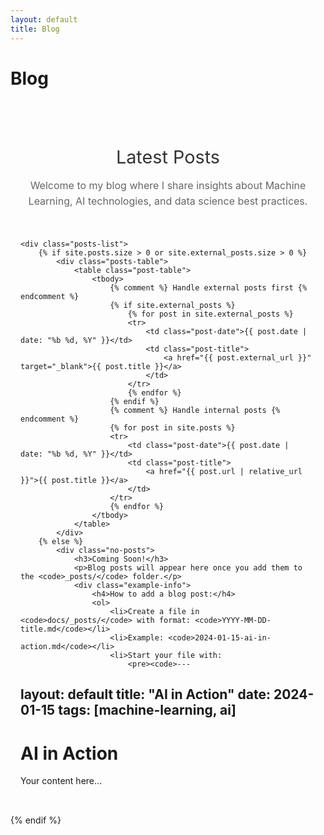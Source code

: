 ```yaml
---
layout: default
title: Blog
---
```


# Blog

<div class="page-content">
    <div class="intro-section">
        <h2>Latest Posts</h2>
        <p>Welcome to my blog where I share insights about Machine Learning, AI technologies, and data science best practices.</p>
    </div>

    <div class="posts-list">
        {% if site.posts.size > 0 or site.external_posts.size > 0 %}
            <div class="posts-table">
                <table class="post-table">
                    <tbody>
                        {% comment %} Handle external posts first {% endcomment %}
                        {% if site.external_posts %}
                            {% for post in site.external_posts %}
                            <tr>
                                <td class="post-date">{{ post.date | date: "%b %d, %Y" }}</td>
                                <td class="post-title">
                                    <a href="{{ post.external_url }}" target="_blank">{{ post.title }}</a>
                                </td>
                            </tr>
                            {% endfor %}
                        {% endif %}
                        {% comment %} Handle internal posts {% endcomment %}
                        {% for post in site.posts %}
                        <tr>
                            <td class="post-date">{{ post.date | date: "%b %d, %Y" }}</td>
                            <td class="post-title">
                                <a href="{{ post.url | relative_url }}">{{ post.title }}</a>
                            </td>
                        </tr>
                        {% endfor %}
                    </tbody>
                </table>
            </div>
        {% else %}
            <div class="no-posts">
                <h3>Coming Soon!</h3>
                <p>Blog posts will appear here once you add them to the <code>_posts/</code> folder.</p>
                <div class="example-info">
                    <h4>How to add a blog post:</h4>
                    <ol>
                        <li>Create a file in <code>docs/_posts/</code> with format: <code>YYYY-MM-DD-title.md</code></li>
                        <li>Example: <code>2024-01-15-ai-in-action.md</code></li>
                        <li>Start your file with:
                            <pre><code>---
layout: default
title: "AI in Action"
date: 2024-01-15
tags: [machine-learning, ai]
---

# AI in Action

Your content here...</code></pre>
                        </li>
                    </ol>
                </div>
            </div>
        {% endif %}
    </div>
</div>

<style>
.page-content {
    max-width: 600px;
    margin: 0 auto;
    padding: 2rem 1rem;
}

.intro-section {
    text-align: center;
    margin-bottom: 3rem;
}

.intro-section h2 {
    color: #333;
    font-size: 1.8rem;
    margin-bottom: 1rem;
    font-weight: 400;
}

.intro-section p {
    font-size: 1rem;
    color: #666;
    line-height: 1.6;
}

.posts-table {
    max-width: 500px;
    margin: 0 auto;
}

.post-table {
    width: 100%;
    border-collapse: collapse;
    font-size: 0.95rem;
}

.post-table tbody tr {
    border-bottom: 1px solid #f0f0f0;
    transition: all 0.2s ease;
}

.post-table tbody tr:hover {
    background-color: rgba(0, 0, 0, 0.01);
}

.post-table tbody tr:last-child {
    border-bottom: none;
}

.post-table td {
    padding: 0.8rem 0;
    vertical-align: middle;
    border: none;
}

.post-date {
    color: #888;
    font-size: 0.85rem;
    font-weight: 400;
    white-space: nowrap;
    font-family: 'Courier New', monospace;
    width: 80px;
}

.post-title a {
    color: #333;
    text-decoration: none;
    font-weight: 400;
    font-size: 0.95rem;
    line-height: 1.4;
    transition: color 0.2s ease;
}

.post-title a:hover {
    color: #000;
}

.no-posts {
    text-align: center;
    padding: 3rem 2rem;
    background: #f8f9fa;
    border-radius: 10px;
}

.no-posts h3 {
    color: #333;
    margin-bottom: 1rem;
}

.example-info {
    text-align: left;
    max-width: 500px;
    margin: 2rem auto 0;
    padding: 1.5rem;
    background: white;
    border-radius: 8px;
    border: 1px solid #e9ecef;
}

.example-info h4 {
    color: #333;
    margin-bottom: 1rem;
}

.example-info ol {
    margin-bottom: 1rem;
}

.example-info li {
    margin-bottom: 0.5rem;
    color: #555;
}

.example-info pre {
    background: #f1f3f4;
    padding: 1rem;
    border-radius: 4px;
    overflow-x: auto;
    font-size: 0.9rem;
}

.example-info code {
    background: #f1f3f4;
    padding: 0.2rem 0.4rem;
    border-radius: 3px;
    font-size: 0.9rem;
}

.example-info pre code {
    background: none;
    padding: 0;
}

@media (max-width: 768px) {
    .page-content {
        padding: 1rem;
    }
    
    .intro-section h2 {
        font-size: 1.6rem;
    }
    
    .post-table {
        font-size: 0.9rem;
    }
    
    .post-table td {
        padding: 0.7rem 0;
    }
    
      .post-date {
    width: 70px;
    font-size: 0.8rem;
  }
}
</style>